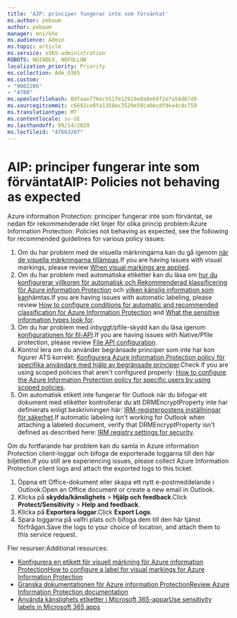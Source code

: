 ```yaml
---
title: 'AIP: principer fungerar inte som förväntat'
ms.author: pebaum
author: pebaum
manager: mnirkhe
ms.audience: Admin
ms.topic: article
ms.service: o365-administration
ROBOTS: NOINDEX, NOFOLLOW
localization_priority: Priority
ms.collection: Adm_O365
ms.custom:
- "9002266"
- "4780"
ms.openlocfilehash: 0dfaae776ec551fe12919e8a8e69f2e7a58d67d0
ms.sourcegitcommit: c6692ce0fa1358ec3529e59ca0ecdfdea4cdc759
ms.translationtype: MT
ms.contentlocale: sv-SE
ms.lasthandoff: 09/14/2020
ms.locfileid: "47663207"
---
```

# <a name="aip-policies-not-behaving-as-expected"></a><span data-ttu-id="608bd-102">AIP: principer fungerar inte som förväntat</span><span class="sxs-lookup"><span data-stu-id="608bd-102">AIP: Policies not behaving as expected</span></span>

<span data-ttu-id="608bd-103">Azure information Protection: principer fungerar inte som förväntat, se nedan för rekommenderade rikt linjer för olika princip problem:</span><span class="sxs-lookup"><span data-stu-id="608bd-103">Azure Information Protection: Policies not behaving as expected, see the following for recommended guidelines for various policy issues:</span></span>

1. <span data-ttu-id="608bd-104">Om du har problem med de visuella märkningarna kan du gå igenom [när de visuella märkningarna tillämpas](https://docs.microsoft.com/azure/information-protection/configure-policy-markings#when-visual-markings-are-applied).</span><span class="sxs-lookup"><span data-stu-id="608bd-104">If you are having issues with visual markings, please review [When visual markings are applied](https://docs.microsoft.com/azure/information-protection/configure-policy-markings#when-visual-markings-are-applied).</span></span>
2. <span data-ttu-id="608bd-105">Om du har problem med automatiska etiketter kan du läsa om [hur du konfigurerar villkoren för automatisk och Rekommenderad klassificering för Azure information Protection](https://docs.microsoft.com/azure/information-protection/configure-policy-classification) och [vilken känslig information som kan](https://docs.microsoft.com/microsoft-365/compliance/sensitive-information-type-entity-definitions)hämtas.</span><span class="sxs-lookup"><span data-stu-id="608bd-105">If you are having issues with automatic labeling, please review [How to configure conditions for automatic and recommended classification for Azure Information Protection](https://docs.microsoft.com/azure/information-protection/configure-policy-classification) and [What the sensitive information types look for](https://docs.microsoft.com/microsoft-365/compliance/sensitive-information-type-entity-definitions).</span></span>
3. <span data-ttu-id="608bd-106">Om du har problem med inbyggt/pfile-skydd kan du läsa igenom [konfigurationen för fil-API](https://docs.microsoft.com/azure/information-protection/develop/file-api-configuration).</span><span class="sxs-lookup"><span data-stu-id="608bd-106">If you are having issues with Native/Pfile protection, please review [File API configuration](https://docs.microsoft.com/azure/information-protection/develop/file-api-configuration).</span></span>
4. <span data-ttu-id="608bd-107">Kontrol lera om du använder begränsade principer som inte har kon figurer ATS korrekt: [Konfigurera Azure information Protection policy för specifika användare med hjälp av begränsade principer](https://docs.microsoft.com/azure/information-protection/configure-policy-scope).</span><span class="sxs-lookup"><span data-stu-id="608bd-107">Check if you are using scoped policies that aren't configured properly: [How to configure the Azure Information Protection policy for specific users by using scoped policies](https://docs.microsoft.com/azure/information-protection/configure-policy-scope).</span></span>
5. <span data-ttu-id="608bd-108">Om automatisk etikett inte fungerar för Outlook när du bifogar ett dokument med etiketter kontrollerar du att DRMEncryptProperty inte har definierats enligt beskrivningen här: [IRM-registerpostens inställningar för säkerhet](https://docs.microsoft.com/deployoffice/security/protect-sensitive-messages-and-documents-by-using-irm-in-office#office-2016-irm-registry-key-options).</span><span class="sxs-lookup"><span data-stu-id="608bd-108">If automatic labeling isn't working for Outlook when attaching a labeled document, verify that DRMEncryptProperty isn't defined as described here: [IRM registry settings for security](https://docs.microsoft.com/deployoffice/security/protect-sensitive-messages-and-documents-by-using-irm-in-office#office-2016-irm-registry-key-options).</span></span>

<span data-ttu-id="608bd-109">Om du fortfarande har problem kan du samla in Azure information Protection client-loggar och bifoga de exporterade loggarna till den här biljetten.</span><span class="sxs-lookup"><span data-stu-id="608bd-109">If you still are experiencing issues, please collect Azure Information Protection client logs and attach the exported logs to this ticket.</span></span>

1. <span data-ttu-id="608bd-110">Öppna ett Office-dokument eller skapa ett nytt e-postmeddelande i Outlook.</span><span class="sxs-lookup"><span data-stu-id="608bd-110">Open an Office document or create a new email in Outlook.</span></span>
2. <span data-ttu-id="608bd-111">Klicka på **skydda/känslighets**  >  **Hjälp och feedback**.</span><span class="sxs-lookup"><span data-stu-id="608bd-111">Click **Protect/Sensitivity** > **Help and feedback**.</span></span>
3. <span data-ttu-id="608bd-112">Klicka på **Exportera loggar**.</span><span class="sxs-lookup"><span data-stu-id="608bd-112">Click **Export Logs**.</span></span>
4. <span data-ttu-id="608bd-113">Spara loggarna på valfri plats och bifoga dem till den här tjänst förfrågan.</span><span class="sxs-lookup"><span data-stu-id="608bd-113">Save the logs to your choice of location, and attach them to this service request.</span></span>

<span data-ttu-id="608bd-114">Fler resurser:</span><span class="sxs-lookup"><span data-stu-id="608bd-114">Additional resources:</span></span>

- [<span data-ttu-id="608bd-115">Konfigurera en etikett för visuell märkning för Azure information Protection</span><span class="sxs-lookup"><span data-stu-id="608bd-115">How to configure a label for visual markings for Azure Information Protection</span></span>](https://docs.microsoft.com/azure/information-protection/configure-policy-markings)
- [<span data-ttu-id="608bd-116">Granska dokumentationen för Azure information Protection</span><span class="sxs-lookup"><span data-stu-id="608bd-116">Review Azure Information Protection documentation</span></span>](https://docs.microsoft.com/azure/information-protection/what-is-information-protection)
- [<span data-ttu-id="608bd-117">Använda känslighets etiketter i Microsoft 365-appar</span><span class="sxs-lookup"><span data-stu-id="608bd-117">Use sensitivity labels in Microsoft 365 apps</span></span>](https://docs.microsoft.com/microsoft-365/compliance/sensitivity-labels-office-apps)

